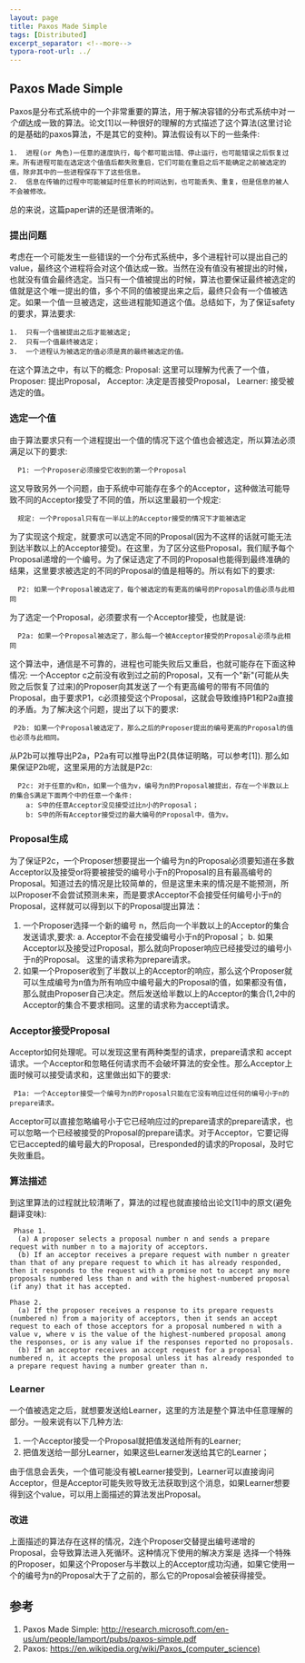 ```yaml
---
layout: page
title: Paxos Made Simple
tags: [Distributed]
excerpt_separator: <!--more-->
typora-root-url: ../
---
```


## Paxos Made Simple

  Paxos是分布式系统中的一个非常重要的算法，用于解决容错的分布式系统中对*一个值*达成一致的算法。论文[1]以一种很好的理解的方式描述了这个算法(这里讨论的是基础的paxos算法，不是其它的变种)。算法假设有以下的一些条件:

    1.  进程(or 角色)一任意的速度执行，每个都可能出错、停止运行，也可能错误之后恢复过来。所有进程可能在选定这个值值后都失败重启，它们可能在重启之后不能确定之前被选定的值，除非其中的一些进程保存下了这些信息。
    2.  信息在传输的过程中可能被延时任意长的时间达到，也可能丢失、重复，但是信息的被人不会被修改。

总的来说，这篇paper讲的还是很清晰的。

### 提出问题

  考虑在一个可能发生一些错误的一个分布式系统中，多个进程针可以提出自己的value，最终这个进程将会对这个值达成一致。当然在没有值没有被提出的时候，也就没有值会最终选定。当只有一个值被提出的时候，算法也要保证最终被选定的值就是这个唯一提出的值，多个不同的值被提出来之后，最终只会有一个值被选定。如果一个值一旦被选定，这些进程能知道这个值。总结如下，为了保证safety的要求，算法要求:

    1.  只有一个值被提出之后才能被选定;
    2.  只有一个值最终被选定；
    3.  一个进程认为被选定的值必须是真的最终被选定的值。

在这个算法之中，有以下的概念: Proposal: 这里可以理解为代表了一个值，Proposer: 提出Proposal， Acceptor: 决定是否接受Proposal， Learner: 接受被选定的值。

### 选定一个值

 由于算法要求只有一个进程提出一个值的情况下这个值也会被选定，所以算法必须满足以下的要求:
```
  P1: 一个Proposer必须接受它收到的第一个Proposal
```

这又导致另外一个问题，由于系统中可能存在多个的Acceptor，这种做法可能导致不同的Acceptor接受了不同的值，所以这里最初一个规定:
```
  规定: 一个Proposal只有在一半以上的Acceptor接受的情况下才能被选定
```

  为了实现这个规定，就要求可以选定不同的Proposal(因为不这样的话就可能无法到达半数以上的Acceptor接受)。在这里，为了区分这些Proposal，我们赋予每个Proposal递增的一个编号。为了保证选定了不同的Proposal也能得到最终准确的结果，这里要求被选定的不同的Proposal的值是相等的。所以有如下的要求:
```
  P2: 如果一个Proposal被选定了，每个被选定的有更高的编号的Proposal的值必须与此相同
```

  为了选定一个Proposal，必须要求有一个Acceptor接受，也就是说:
```
  P2a: 如果一个Proposal被选定了，那么每一个被Acceptor接受的Proposal必须与此相同
```

这个算法中，通信是不可靠的，进程也可能失败后又重启，也就可能存在下面这种情况: 一个Acceptor c之前没有收到过之前的Proposal，又有一个"新"(可能从失败之后恢复了过来)的Proposer向其发送了一个有更高编号的带有不同值的Proposal，由于要求P1，c必须接受这个Proposal，这就会导致维持P1和P2a直接的矛盾。为了解决这个问题，提出了以下的要求:
```
 P2b: 如果一个Proposal被选定了，那么之后的Proposer提出的编号更高的Proposal的值也必须与此相同。
```

从P2b可以推导出P2a，P2a有可以推导出P2(具体证明略，可以参考[1]). 那么如果保证P2b呢，这里采用的方法就是P2c:

```
  P2c: 对于任意的v和n，如果一个值为v，编号为n的Proposal被提出，存在一个半数以上的集合S满足下面两个中的任意一个条件:
    a: S中的任意Acceptor没见接受过比n小的Proposal；
    b: S中的所有Acceptor接受过的最大编号的Proposal中，值为v。
```

### Proposal生成

   为了保证P2c，一个Proposer想要提出一个编号为n的Proposal必须要知道在多数Acceptor以及接受or将要被接受的编号小于n的Proposal的且有最高编号的Proposal。知道过去的情况是比较简单的，但是这里未来的情况是不能预测，所以Proposer不会尝试预测未来，而是要求Acceptor不会接受任何编号小于n的Proposal，这样就可以得到以下的Proposal提出算法：
  1. 一个Proposer选择一个新的编号 n，然后向一个半数以上的Acceptor的集合发送请求,要求:
       a.  Acceptor不会在接受编号小于n的Proposal；
       b. 如果Acceptor以及接受过Proposal，那么就向Proposer响应已经接受过的编号小于n的Proposal。
          这里的请求称为prepare请求。
  2. 如果一个Proposer收到了半数以上的Acceptor的响应，那么这个Proposer就可以生成编号为n值为所有响应中编号最大的Proposal的值，如果都没有值，那么就由Proposer自己决定。然后发送给半数以上的Acceptor的集合(1,2中的Acceptor的集合不要求相同。这里的请求称为accept请求。

### Acceptor接受Proposal

   Acceptor如何处理呢。可以发现这里有两种类型的请求，prepare请求和 accept请求。一个Acceptor和忽略任何请求而不会破坏算法的安全性。那么Acceptor上面时候可以接受请求和，这里做出如下的要求:
```
 P1a: 一个Acceptor接受一个编号为n的Proposal只能在它没有响应过任何的编号小于n的prepare请求。
```

 Acceptor可以直接忽略编号小于它已经响应过的prepare请求的prepare请求，也可以忽略一个已经被接受的Proposal的prepare请求。对于Acceptor，它要记得它已accepted的编号最大的Proposal，已responded的请求的Proposal，及时它失败重启。

### 算法描述

 到这里算法的过程就比较清晰了，算法的过程也就直接给出论文[1]中的原文(避免翻译变味):
```
 Phase 1. 
  (a) A proposer selects a proposal number n and sends a prepare request with number n to a majority of acceptors. 
  (b) If an acceptor receives a prepare request with number n greater than that of any prepare request to which it has already responded, then it responds to the request with a promise not to accept any more proposals numbered less than n and with the highest-numbered proposal (if any) that it has accepted. 

Phase 2. 
  (a) If the proposer receives a response to its prepare requests (numbered n) from a majority of acceptors, then it sends an accept request to each of those acceptors for a proposal numbered n with a value v, where v is the value of the highest-numbered proposal among the responses, or is any value if the responses reported no proposals. 
  (b) If an acceptor receives an accept request for a proposal numbered n, it accepts the proposal unless it has already responded to a prepare request having a number greater than n. 
```

### Learner

  一个值被选定之后，就想要发送给Learner，这里的方法是整个算法中任意理解的部分。一般来说有以下几种方法:

1. 一个Acceptor接受一个Proposal就把值发送给所有的Learner;
2.  把值发送给一部分Learner，如果这些Learner发送给其它的Learner；

由于信息会丢失，一个值可能没有被Learner接受到，Learner可以直接询问Acceptor，但是Acceptor可能失败导致无法获取到这个消息，如果Learner想要得到这个value，可以用上面描述的算法发出Proposal。

### 改进

  上面描述的算法存在这样的情况，2连个Proposer交替提出编号递增的Proposal，会导致算法进入死循环。这种情况下使用的解决方案是 选择一个特殊的Proposer，如果这个Proposer与半数以上的Acceptor成功沟通，如果它使用一个的编号为n的Proposal大于了之前的，那么它的Proposal会被获得接受。

## 参考

1. Paxos Made Simple: http://research.microsoft.com/en-us/um/people/lamport/pubs/paxos-simple.pdf
2. Paxos: https://en.wikipedia.org/wiki/Paxos_(computer_science)
